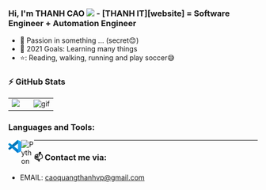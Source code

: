 ### Hi, I'm THANH CAO <img src="https://media.giphy.com/media/hvRJCLFzcasrR4ia7z/giphy.gif" width="25px"> -  [THANH IT][website] = Software Engineer + Automation Engineer  


- 🔭 Passion in something ... (secret😊)
- 💪 2021 Goals: Learning many things
- ⭐: Reading, walking, running and play soccer😅

### :zap: GitHub Stats

<table>
<tr>
  <td width="48%">
    <img src="https://github-readme-stats.vercel.app/api/top-langs/?username=ThanhLa1802&layout=compact&show_icons=true&hide_border=true" />
  </td>
  <td width="52%"><img alt="gif" align="right" src="https://raw.githubusercontent.com/Tyoncao/Tyoncao/main/coding-freak.gif"/></td>
</tr>
<table>

### Languages and Tools:
<img align="left" alt="Visual Studio Code" width="26px" src="https://raw.githubusercontent.com/github/explore/80688e429a7d4ef2fca1e82350fe8e3517d3494d/topics/visual-studio-code/visual-studio-code.png" />
<img align="left" alt="Python" width="26px" src="https://upload.wikimedia.org/wikipedia/commons/thumb/0/0a/Python.svg/1200px-Python.svg.png" /> 

---


### 📫 Contact me via:
- EMAIL: caoquangthanhvp@gmail.com


